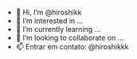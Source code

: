 - 👋 Hi, I’m @hiroshikk
- 👀 I’m interested in ...
- 🌱 I’m currently learning ...
- 💞️ I’m looking to collaborate on ...
- 📫 Entrar em contato: @hiroshikkk <discord>
<!---
hiroshikk/hiroshikk is a ✨ special ✨ repository because its `README.md` (this file) appears on your GitHub profile.
You can click the Preview link to take a look at your changes.
--->
